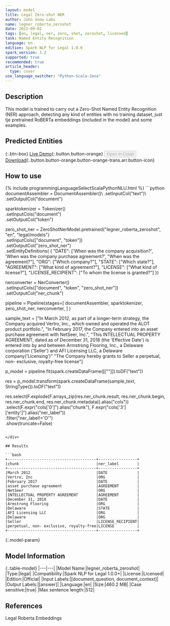 ```yaml
---
layout: model
title: Legal Zero-shot NER
author: John Snow Labs
name: legner_roberta_zeroshot
date: 2022-09-02
tags: [en, legal, ner, zero, shot, zeroshot, licensed]
task: Named Entity Recognition
language: en
edition: Spark NLP for Legal 1.0.0
spark_version: 3.2
supported: true
recommended: true
article_header:
  type: cover
use_language_switcher: "Python-Scala-Java"
---
```


## Description

This model is trained to carry out a Zero-Shot Named Entity Recognition (NER) approach, detecting any kind of entities with no training dataset, just tje pretrained RoBERTa embeddings (included in the model) and some examples.

## Predicted Entities



{:.btn-box}
[Live Demo](https://demo.johnsnowlabs.com/legal/LEGNER_ZEROSHOT/){:.button.button-orange}
<button class="button button-orange" disabled>Open in Colab</button>
[Download](https://s3.amazonaws.com/auxdata.johnsnowlabs.com/legal/models/legner_roberta_zeroshot_en_1.0.0_3.2_1662113815288.zip){:.button.button-orange.button-orange-trans.arr.button-icon}

## How to use



<div class="tabs-box" markdown="1">
{% include programmingLanguageSelectScalaPythonNLU.html %}
```python
documentAssembler = DocumentAssembler()\
  .setInputCol("text")\
  .setOutputCol("document")

sparktokenizer = Tokenizer()\
  .setInputCols("document")\
  .setOutputCol("token")

zero_shot_ner = ZeroShotNerModel.pretrained("legner_roberta_zeroshot", "en", "legal/models")\
    .setInputCols(["document", "token"])\
    .setOutputCol("zero_shot_ner")\
    .setEntityDefinitions(
        {
            "DATE": ['When was the company acquisition?', 'When was the company purchase agreement?', "When was the agreement?"],
            "ORG": ["Which company?"],
            "STATE": ["Which state?"],
            "AGREEMENT": ["What kind of agreement?"],
            "LICENSE": ["What kind of license?"],
            "LICENSE_RECIPIENT": ["To whom the license is granted?"]
        })

nerconverter = NerConverter()\
  .setInputCols(["document", "token", "zero_shot_ner"])\
  .setOutputCol("ner_chunk")

pipeline =  Pipeline(stages=[
  documentAssembler,
  sparktokenizer,
  zero_shot_ner,
  nerconverter,
    ]
)

sample_text = ["In March 2012, as part of a longer-term strategy, the Company acquired Vertro, Inc., which owned and operated the ALOT product portfolio.",
              "In February 2017, the Company entered into an asset purchase agreement with NetSeer, Inc.",
              "This INTELLECTUAL PROPERTY AGREEMENT, dated as of December 31, 2018 (the 'Effective Date') is entered into by and between Armstrong Flooring, Inc., a Delaware corporation ('Seller') and AFI Licensing LLC, a Delaware company('Licensing')"
              "The Company hereby grants to Seller a perpetual, non- exclusive, royalty-free license"]

p_model = pipeline.fit(spark.createDataFrame([[""]]).toDF("text"))

res = p_model.transform(spark.createDataFrame(sample_text, StringType()).toDF("text"))

res.select(F.explode(F.arrays_zip(res.ner_chunk.result, res.ner_chunk.begin, res.ner_chunk.end, res.ner_chunk.metadata)).alias("cols")) \
   .select(F.expr("cols['0']").alias("chunk"),
           F.expr("cols['3']['entity']").alias("ner_label"))\
   .filter("ner_label!='O'")\
   .show(truncate=False)
```

</div>

## Results

```bash
+---------------------------------------+-----------------+
|chunk                                  |ner_label        |
+---------------------------------------+-----------------+
|March 2012                             |DATE             |
|Vertro, Inc                            |ORG              |
|February 2017                          |DATE             |
|asset purchase agreement               |AGREEMENT        |
|NetSeer                                |ORG              |
|INTELLECTUAL PROPERTY AGREEMENT        |AGREEMENT        |
|December 31, 2018                      |DATE             |
|Armstrong Flooring                     |ORG              |
|Delaware                               |STATE            |
|AFI Licensing LLC                      |ORG              |
|Delaware                               |ORG              |
|Seller                                 |LICENSE_RECIPIENT|
|perpetual, non- exclusive, royalty-free|LICENSE          |
+---------------------------------------+-----------------+
```

{:.model-param}
## Model Information

{:.table-model}
|---|---|
|Model Name:|legner_roberta_zeroshot|
|Type:|legal|
|Compatibility:|Spark NLP for Legal 1.0.0+|
|License:|Licensed|
|Edition:|Official|
|Input Labels:|[document_question, document_context]|
|Output Labels:|[answer]|
|Language:|en|
|Size:|460.2 MB|
|Case sensitive:|true|
|Max sentence length:|512|

## References

Legal Roberta Embeddings
